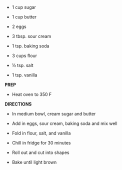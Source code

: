-   1 cup sugar

-   1 cup butter

-   2 eggs

-   3 tbsp. sour cream

-   1 tsp. baking soda

-   3 cups flour

-   ½ tsp. salt

-   1 tsp. vanilla

**PREP**

-   Heat oven to 350 F

**DIRECTIONS**

-   In medium bowl, cream sugar and butter

-   Add in eggs, sour cream, baking soda and mix well

-   Fold in flour, salt, and vanilla

-   Chill in fridge for 30 minutes

-   Roll out and cut into shapes

-   Bake until light brown

